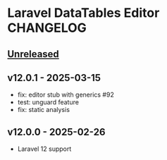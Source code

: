 # Laravel DataTables Editor CHANGELOG

## [Unreleased](https://github.com/yajra/laravel-datatables-editor/compare/v11.0.0...master)

## v12.0.1 - 2025-03-15

- fix: editor stub with generics #92
- test: unguard feature
- fix: static analysis

## v12.0.0 - 2025-02-26

- Laravel 12 support
